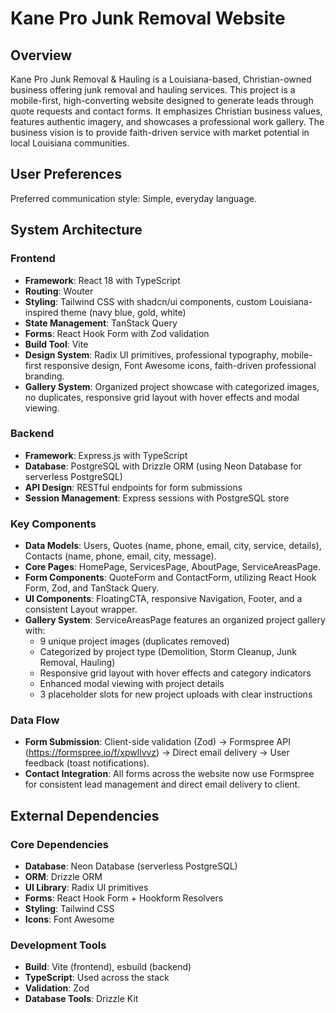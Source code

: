 # Kane Pro Junk Removal Website

## Overview
Kane Pro Junk Removal & Hauling is a Louisiana-based, Christian-owned business offering junk removal and hauling services. This project is a mobile-first, high-converting website designed to generate leads through quote requests and contact forms. It emphasizes Christian business values, features authentic imagery, and showcases a professional work gallery. The business vision is to provide faith-driven service with market potential in local Louisiana communities.

## User Preferences
Preferred communication style: Simple, everyday language.

## System Architecture

### Frontend
- **Framework**: React 18 with TypeScript
- **Routing**: Wouter
- **Styling**: Tailwind CSS with shadcn/ui components, custom Louisiana-inspired theme (navy blue, gold, white)
- **State Management**: TanStack Query
- **Forms**: React Hook Form with Zod validation
- **Build Tool**: Vite
- **Design System**: Radix UI primitives, professional typography, mobile-first responsive design, Font Awesome icons, faith-driven professional branding.
- **Gallery System**: Organized project showcase with categorized images, no duplicates, responsive grid layout with hover effects and modal viewing.

### Backend
- **Framework**: Express.js with TypeScript
- **Database**: PostgreSQL with Drizzle ORM (using Neon Database for serverless PostgreSQL)
- **API Design**: RESTful endpoints for form submissions
- **Session Management**: Express sessions with PostgreSQL store

### Key Components
- **Data Models**: Users, Quotes (name, phone, email, city, service, details), Contacts (name, phone, email, city, message).
- **Core Pages**: HomePage, ServicesPage, AboutPage, ServiceAreasPage.
- **Form Components**: QuoteForm and ContactForm, utilizing React Hook Form, Zod, and TanStack Query.
- **UI Components**: FloatingCTA, responsive Navigation, Footer, and a consistent Layout wrapper.
- **Gallery System**: ServiceAreasPage features an organized project gallery with:
  - 9 unique project images (duplicates removed)
  - Categorized by project type (Demolition, Storm Cleanup, Junk Removal, Hauling)
  - Responsive grid layout with hover effects and category indicators
  - Enhanced modal viewing with project details
  - 3 placeholder slots for new project uploads with clear instructions

### Data Flow
- **Form Submission**: Client-side validation (Zod) -> Formspree API (https://formspree.io/f/xpwllvvz) -> Direct email delivery -> User feedback (toast notifications).
- **Contact Integration**: All forms across the website now use Formspree for consistent lead management and direct email delivery to client.

## External Dependencies

### Core Dependencies
- **Database**: Neon Database (serverless PostgreSQL)
- **ORM**: Drizzle ORM
- **UI Library**: Radix UI primitives
- **Forms**: React Hook Form + Hookform Resolvers
- **Styling**: Tailwind CSS
- **Icons**: Font Awesome

### Development Tools
- **Build**: Vite (frontend), esbuild (backend)
- **TypeScript**: Used across the stack
- **Validation**: Zod
- **Database Tools**: Drizzle Kit